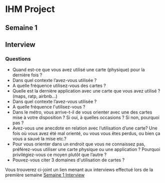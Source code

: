 # IHM Project
## Semaine 1
## Interview

### Questions 
- Quand est-ce que vous avez utilisé une carte (physique) pour la dernière fois ?
- Dans quel contexte l’avez-vous utilisée ?
- A quelle fréquence utilisez-vous des cartes ?
- Quelle est la dernière application avec une carte que vous avez utilisé ? (maps, ratp, airbnb…) 
- Dans quel contexte l’avez-vous utilisée ?
- A quelle fréquence l'utilisez-vous ?
- Dans le métro, vous arrive-t-il de vous orienter avec une des cartes mise à votre disposition ? Si oui, à quelles occasions ? Si non, pourquoi pas ?
- Avez-vous une anecdote en relation avec l’utilisation d’une carte? Une fois où vous avez été mal orienté, ou vous vous êtes perdus, ou bien ça vous a sauvé la mise etc.? 
- Pour vous orienter dans un endroit que vous ne connaissez pas, préférez-vous utiliser une carte physique ou une application ? Pourquoi privilégiez-vous ce moyen plutôt que l’autre ?
- Pouvez-vous citer 3 domaines d'utilisation de cartes ? 

Vous trouverez ci-joint un lien menant aux interviews effectué lors de la première semaine 
[Semaine 1 Interview](https://github.com/Guignet/IHMProjet.io/tree/main/Semaine_1)


